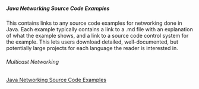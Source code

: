 ##### Java Networking Source Code Examples

This contains links to any source code examples for networking done in Java. Each example typically contains a link to a .md file with an explanation of what the example shows, and a link to a source code control system for the example. This lets users download detailed, well-documented, but potentially large projects for each language the reader is interested in.

###### Multicast Networking
[Java Networking Source Code Examples](II_Networking/Java/Java_Multicast_Networking.md)


